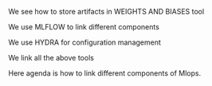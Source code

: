 We see how to store artifacts in WEIGHTS AND BIASES tool

We use MLFLOW to link different components

We use HYDRA for configuration management

We link all the above tools

Here agenda is how to link different components of Mlops.
